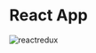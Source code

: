 # React App 

![reactredux](https://user-images.githubusercontent.com/99029880/174676489-c912536f-8b00-4ee2-8bc5-9f4b47073898.gif)

